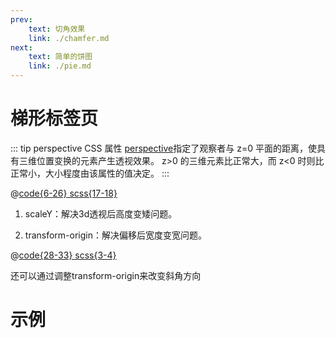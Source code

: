 ```yaml
---
prev: 
    text: 切角效果
    link: ./chamfer.md
next: 
    text: 简单的饼图
    link: ./pie.md
---
```


# 梯形标签页
::: tip perspective
CSS 属性 [perspective](https://developer.mozilla.org/zh-CN/docs/Web/CSS/perspective)指定了观察者与 z=0 平面的距离，使具有三维位置变换的元素产生透视效果。 z>0 的三维元素比正常大，而 z<0 时则比正常小，大小程度由该属性的值决定。
:::

<css-trapezoid class="trapezoid"/>

@[code{6-26} scss{17-18}](../.vuepress/components/css-trapezoid.vue)

1. scaleY：解决3d透视后高度变矮问题。

2. transform-origin：解决偏移后宽度变宽问题。

<css-trapezoid class="trapezoid trapezoid-left"/>

@[code{28-33} scss{3-4}](../.vuepress/components/css-trapezoid.vue)

还可以通过调整transform-origin来改变斜角方向

# 示例
<css-trapezoid-example />

